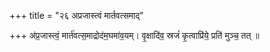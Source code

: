 +++
title = "२६ अप्रजास्त्वं मार्तवत्समाद्"

+++
अ॑प्र॒जास्त्वं॒ मार्त॑वत्स॒माद्रोद॑म॒घमा॑व॒यम्। वृ॒क्षादि॑व॒ स्रजं॑ कृ॒त्वाप्रि॑ये॒ प्रति॑ मुञ्च॒ तत् ॥